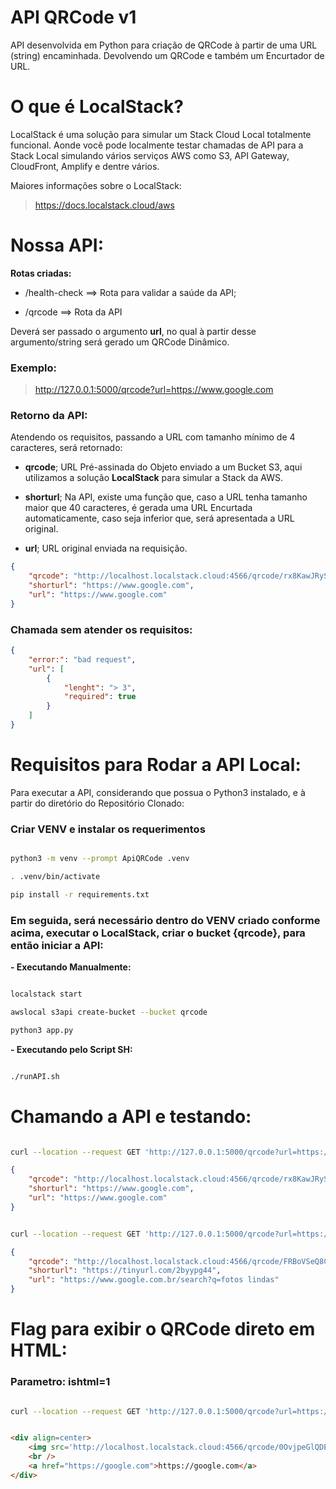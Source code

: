 # API QRCode v1

API desenvolvida em Python para criação de QRCode à partir de uma URL (string) encaminhada. Devolvendo um QRCode e também um Encurtador de URL.

# O que é LocalStack?

LocalStack é uma solução para simular um Stack Cloud Local totalmente funcional. Aonde você pode localmente testar chamadas de API para a Stack Local simulando vários serviços AWS como S3, API Gateway, CloudFront, Amplify e dentre vários.

Maiores informações sobre o LocalStack:

> https://docs.localstack.cloud/aws


# Nossa API:

**Rotas criadas:**

- /health-check ==> Rota para validar a saúde da API;

- /qrcode ==> Rota da API

Deverá ser passado o argumento **url**, no qual à partir desse argumento/string será gerado um QRCode Dinâmico.

### Exemplo:

> http://127.0.0.1:5000/qrcode?url=https://www.google.com


### Retorno da API:

Atendendo os requisitos, passando a URL com tamanho mínimo de 4 caracteres, será retornado:

- **qrcode**; URL Pré-assinada do Objeto enviado a um Bucket S3, aqui utilizamos a solução **LocalStack** para simular a Stack da AWS.

- **shorturl**; Na API, existe uma função que, caso a URL tenha tamanho maior que 40 caracteres, é gerada uma URL Encurtada automaticamente, caso seja inferior que, será apresentada a URL original.

- **url**; URL original enviada na requisição.


```json
{
    "qrcode": "http://localhost.localstack.cloud:4566/qrcode/rx8KawJRySDAMnPfiTu3dt60NVGFBlh5.png?AWSAccessKeyId=test&Signature=OZBXlRWk5pKs9r%2FvrkrEXmXY86E%3D&Expires=1655337397",
    "shorturl": "https://www.google.com",
    "url": "https://www.google.com"
}
```


### Chamada sem atender os requisitos:

```json
{
    "error:": "bad request",
    "url": [
        {
            "lenght": "> 3",
            "required": true
        }
    ]
}
```


# Requisitos para Rodar a API Local:

Para executar a API, considerando que possua o Python3 instalado, e à partir do diretório do Repositório Clonado:

### Criar VENV e instalar os requerimentos

```bash

python3 -m venv --prompt ApiQRCode .venv

. .venv/bin/activate

pip install -r requirements.txt

```

### Em seguida, será necessário dentro do VENV criado conforme acima, executar o LocalStack, criar o bucket {qrcode}, para então iniciar a API:

**- Executando Manualmente:**

```bash

localstack start

awslocal s3api create-bucket --bucket qrcode

python3 app.py

```


**- Executando pelo Script SH:**

```bash

./runAPI.sh

```


# Chamando a API e testando:

```bash

curl --location --request GET 'http://127.0.0.1:5000/qrcode?url=https://www.google.com'

```

```json
{
    "qrcode": "http://localhost.localstack.cloud:4566/qrcode/rx8KawJRySDAMnPfiTu3dt60NVGFBlh5.png?AWSAccessKeyId=test&Signature=OZBXlRWk5pKs9r%2FvrkrEXmXY86E%3D&Expires=1655337397",
    "shorturl": "https://www.google.com",
    "url": "https://www.google.com"
}
```

```bash

curl --location --request GET 'http://127.0.0.1:5000/qrcode?url=https://www.google.com.br/search?q=fotos+lindas&source=lnms&tbm=isch&sa=X&ved=2ahUKEwjG1JuwwrD4AhUzupUCHQQwAEkQ_AUoAXoECAEQAw&biw=1366&bih=695&dpr=1'

```

```json
{
    "qrcode": "http://localhost.localstack.cloud:4566/qrcode/FRBoVSeQ8C3fY2lPbdirUk7p5G9mLqvX.png?AWSAccessKeyId=test&Signature=wBTdEeWsByfS3dZzunDU%2F97GwnE%3D&Expires=1655338305",
    "shorturl": "https://tinyurl.com/2byypg44",
    "url": "https://www.google.com.br/search?q=fotos lindas"
}
```

# Flag para exibir o QRCode direto em HTML:

### Parametro: ishtml=1

```bash

curl --location --request GET 'http://127.0.0.1:5000/qrcode?url=https://google.com&ishtml=1'

```

```html

<div align=center>
	<img src='http://localhost.localstack.cloud:4566/qrcode/0OvjpeGlQDE2W6RqyzaVCs9BMxPgYtk8.png?AWSAccessKeyId=test&Signature=qOOHSOXnRXkirbx3bDqkJKBP2Yc%3D&Expires=1655345221' />
	<br />
	<a href="https://google.com">https://google.com</a>
</div>

```